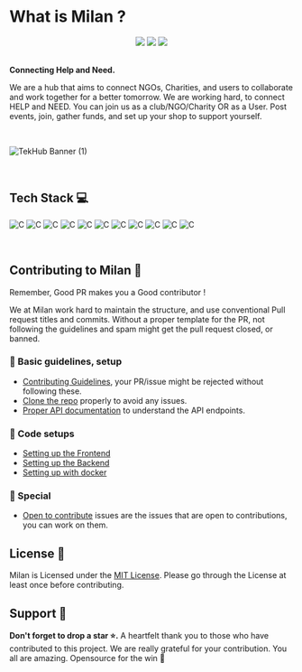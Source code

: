 # What is Milan ?

<div align="center">
    
<img src="https://img.shields.io/github/repo-size/tamalCodes/Milan?style=for-the-badge" />
    <a href="https://github.com/tamalCodes/Milan/releases">
        <img src="https://img.shields.io/github/package-json/v/tamalCodes/Milan?style=for-the-badge" /></a>
    <a href="./LICENSE">
        <img src="https://img.shields.io/github/license/tamalCodes/Milan?style=for-the-badge" /></a>
</div>
<br>

**Connecting Help and Need.**

We are a hub that aims to connect NGOs, Charities, and users to collaborate and work together for a better tomorrow. We are working hard, to connect HELP and NEED. You can join us as a club/NGO/Charity OR as a User. Post events, join, gather funds, and set up your shop to support yourself.

<br/>

![TekHub Banner (1)](https://user-images.githubusercontent.com/72851613/207783151-1d2f19cf-afa4-477b-8823-dcabb86adbf5.png)

<br>

## Tech Stack 💻

<p >
    <img alt="C" src="https://img.shields.io/badge/React-20232A?style=for-the-badge&logo=react&logoColor=61DAFB">
    <img alt="C" src="https://img.shields.io/badge/node.js-%2343853D.svg?style=for-the-badge&logo=node.js&logoColor=white">
    <img alt="C" src="https://img.shields.io/badge/express.js-%23404d59.svg?style=for-the-badge">
    <img alt="C" src="https://img.shields.io/badge/MongoDB-%234ea94b.svg?style=for-the-badge&logo=mongodb&logoColor=white">
    <img alt="C" src="https://img.shields.io/badge/Bootstrap-%23563D7C.svg?style=for-the-badge&logo=bootstrap&logoColor=white">
    <img alt="C" src="https://img.shields.io/badge/GitHub-%23121011.svg?style=for-the-badge&logo=github&logoColor=white">
    <img alt="C" src="https://img.shields.io/badge/Open%20Source-%23F05032.svg?style=for-the-badge&logo=open-source-initiative&logoColor=white">
    <img alt="C" src="https://img.shields.io/badge/CSS-%231572B6.svg?style=for-the-badge&logo=css3&logoColor=white">
    <img alt="C" src="https://img.shields.io/badge/Canva-%2300C4CC.svg?style=for-the-badge&logo=canva&logoColor=white">
    <img alt="C" src="https://img.shields.io/badge/Figma-%23F24E1E.svg?style=for-the-badge&logo=figma&logoColor=white">
    <img alt="C" src="https://img.shields.io/badge/GitHub%20Actions-%232671E5.svg?style=for-the-badge&logo=github-actions&logoColor=white">

</p>

</br>

## Contributing to Milan 🔐

Remember, Good PR makes you a Good contributor !

We at Milan work hard to maintain the structure, and use conventional Pull request titles and commits. Without a proper template for the PR, not following the guidelines and spam might get the pull request closed, or banned.

  ### 🚧 Basic guidelines, setup 

  - [Contributing Guidelines](/CONTRIBUTING.md), your PR/issue might be rejected without following these.
  - [Clone the repo](/rules/CloneSetup.md) properly to avoid any issues.
  - [Proper API documentation](https://milan-server.onrender.com/docs/) to understand the API endpoints.

  ### 🚧 Code setups

  - [Setting up the Frontend](/rules/FrontendSetup.md)
  - [Setting up the Backend](/rules/BackendSetup.md)
  - [Setting up with docker](/rules/DockerSetup.md)

  ### 🚧 Special

  - [Open to contribute](https://github.com/tamalCodes/Milan/issues?q=is%3Aissue+is%3Aopen+label%3A%22%F0%9F%A4%A9+status+%3A++Up+for+Grab%22) issues are the issues that are open to contributions, you can work on them.

## License 👮

Milan is Licensed under the <a href="./LICENSE">MIT License</a>. Please go through the License at least once before contributing.

## Support 🙏

**Don't forget to drop a star ⭐.** A heartfelt thank you to those who have contributed to this project. We are really grateful for your contribution. You all are amazing. Opensource for the win 🚀
